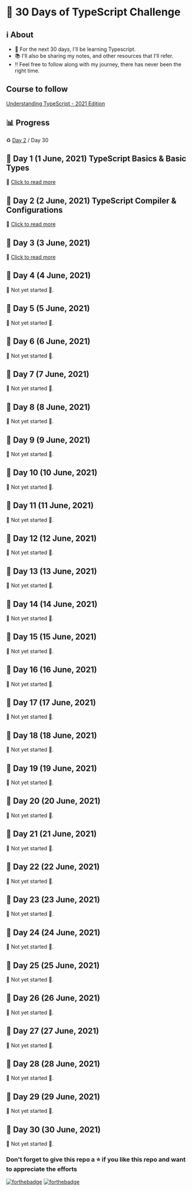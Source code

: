 # :pushpin: 30 Days of TypeScript Challenge

## :information_source: About

- :crystal_ball: For the next 30 days, I'll be learning Typescript.
- :books: I'll also be sharing my notes, and other resources that I'll refer.
- :bangbang: Feel free to follow along with my journey, there has never been the right time.

## Course to follow

[Understanding TypeScript - 2021 Edition](https://www.udemy.com/course/understanding-typescript/)

## :bar_chart: Progress

:recycle: [Day 2](https://github.com/tarunsinghdev/30DaysOfTypeScript/blob/master/Day-2-30DaysOfTypeScript.md) / Day 30

## :large_orange_diamond: Day 1 (1 June, 2021) TypeScript Basics & Basic Types

:paperclip: [Click to read more](https://github.com/tarunsinghdev/30DaysOfTypeScript/blob/master/Day-1-30DaysOfTypeScript.md)

## :large_orange_diamond: Day 2 (2 June, 2021) TypeScript Compiler & Configurations

:paperclip: [Click to read more](https://github.com/tarunsinghdev/30DaysOfTypeScript/blob/master/Day-2-30DaysOfTypeScript.md)

## :large_orange_diamond: Day 3 (3 June, 2021)

:paperclip: [Click to read more](https://github.com/tarunsinghdev/30DaysOfTypeScript/blob/master/Day-3-30DaysOfTypeScript.md)

## :large_orange_diamond: Day 4 (4 June, 2021)

:construction: Not yet started :construction:.

## :large_orange_diamond: Day 5 (5 June, 2021)

:construction: Not yet started :construction:.

## :large_orange_diamond: Day 6 (6 June, 2021)

:construction: Not yet started :construction:.

## :large_orange_diamond: Day 7 (7 June, 2021)

:construction: Not yet started :construction:.

## :large_orange_diamond: Day 8 (8 June, 2021)

:construction: Not yet started :construction:.

## :large_orange_diamond: Day 9 (9 June, 2021)

:construction: Not yet started :construction:.

## :large_orange_diamond: Day 10 (10 June, 2021)

:construction: Not yet started :construction:.

## :large_orange_diamond: Day 11 (11 June, 2021)

:construction: Not yet started :construction:.

## :large_orange_diamond: Day 12 (12 June, 2021)

:construction: Not yet started :construction:.

## :large_orange_diamond: Day 13 (13 June, 2021)

:construction: Not yet started :construction:.

## :large_orange_diamond: Day 14 (14 June, 2021)

:construction: Not yet started :construction:.

## :large_orange_diamond: Day 15 (15 June, 2021)

:construction: Not yet started :construction:.

## :large_orange_diamond: Day 16 (16 June, 2021)

:construction: Not yet started :construction:.

## :large_orange_diamond: Day 17 (17 June, 2021)

:construction: Not yet started :construction:.

## :large_orange_diamond: Day 18 (18 June, 2021)

:construction: Not yet started :construction:.

## :large_orange_diamond: Day 19 (19 June, 2021)

:construction: Not yet started :construction:.

## :large_orange_diamond: Day 20 (20 June, 2021)

:construction: Not yet started :construction:.

## :large_orange_diamond: Day 21 (21 June, 2021)

:construction: Not yet started :construction:.

## :large_orange_diamond: Day 22 (22 June, 2021)

:construction: Not yet started :construction:.

## :large_orange_diamond: Day 23 (23 June, 2021)

:construction: Not yet started :construction:.

## :large_orange_diamond: Day 24 (24 June, 2021)

:construction: Not yet started :construction:.

## :large_orange_diamond: Day 25 (25 June, 2021)

:construction: Not yet started :construction:.

## :large_orange_diamond: Day 26 (26 June, 2021)

:construction: Not yet started :construction:.

## :large_orange_diamond: Day 27 (27 June, 2021)

:construction: Not yet started :construction:.

## :large_orange_diamond: Day 28 (28 June, 2021)

:construction: Not yet started :construction:.

## :large_orange_diamond: Day 29 (29 June, 2021)

:construction: Not yet started :construction:.

## :large_orange_diamond: Day 30 (30 June, 2021)

:construction: Not yet started :construction:.

### Don't forget to give this repo a ⭐ if you like this repo and want to appreciate the efforts

[![forthebadge](https://forthebadge.com/images/badges/built-with-love.svg)](https://forthebadge.com)
[![forthebadge](https://forthebadge.com/images/badges/built-by-developers.svg)](https://forthebadge.com)
